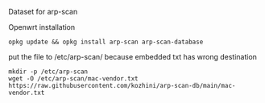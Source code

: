 Dataset for arp-scan

Openwrt installation

```
opkg update && opkg install arp-scan arp-scan-database
```
put the file to /etc/arp-scan/ because embedded txt has wrong destination

```
mkdir -p /etc/arp-scan
wget -O /etc/arp-scan/mac-vendor.txt https://raw.githubusercontent.com/kozhini/arp-scan-db/main/mac-vendor.txt
```
